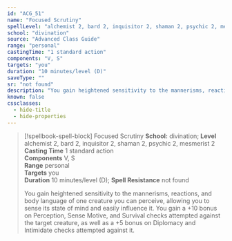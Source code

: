 ```yaml
---
id: "ACG_51"
name: "Focused Scrutiny"
spellLevel: "alchemist 2, bard 2, inquisitor 2, shaman 2, psychic 2, mesmerist 2"
school: "divination"
source: "Advanced Class Guide"
range: "personal"
castingTime: "1 standard action"
components: "V, S"
targets: "you"
duration: "10 minutes/level (D)"
saveType: ""
sr: "not found"
description: "You gain heightened sensitivity to the mannerisms, reactions, and body language of one creature you can perceive, allowing you to sense its state of mind and easily influence it. You gain a +10 bonus on Perception, Sense Motive, and Survival checks attempted against the target creature, as well as a +5 bonus on Diplomacy and Intimidate checks attempted against it."
known: false
cssclasses:
  - hide-title
  - hide-properties
---
```


> [!spellbook-spell-block] Focused Scrutiny
> **School:** divination; **Level** alchemist 2, bard 2, inquisitor 2, shaman 2, psychic 2, mesmerist 2
> **Casting Time** 1 standard action  
> **Components** V, S  
> **Range** personal  
> **Targets** you  
> **Duration** 10 minutes/level (D); **Spell Resistance** not found
> 
> You gain heightened sensitivity to the mannerisms, reactions, and body language of one creature you can perceive, allowing you to sense its state of mind and easily influence it. You gain a +10 bonus on Perception, Sense Motive, and Survival checks attempted against the target creature, as well as a +5 bonus on Diplomacy and Intimidate checks attempted against it.